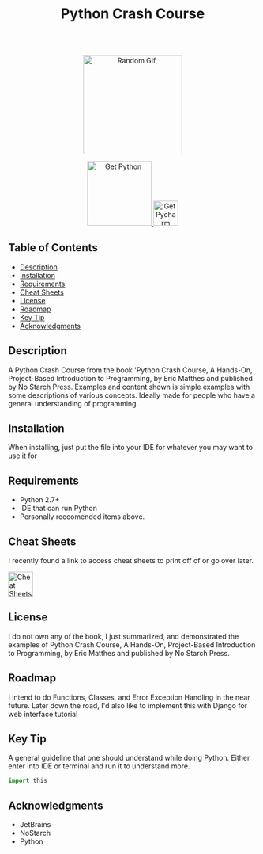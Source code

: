 <h1 align="center"> Python Crash Course </h1> <br>
</h1> <br>
<p align="center">
  <img alt="Random Gif" title="Gif" src="https://media2.giphy.com/media/CVtNe84hhYF9u/giphy.gif?cid=3640f6095c5b7b50614c6f51455e93eb" width="200" height="200">
</p>
  
<p align="center">
 <a href="https://www.python.org/downloads/">
    <img alt="Get Python" title="Python Download" src="https://i.imgur.com/3GmPd7O.png" width="130">
   </a>
    <a href="https://www.jetbrains.com/pycharm/">
    <img alt="Get Pycharm" title="Pycharm Download" src="https://upload.wikimedia.org/wikipedia/commons/thumb/a/a1/PyCharm_Logo.svg/2000px-PyCharm_Logo.svg.png" width="50" height="50"> 
  </a>
</p>

<p align="center">
</p>

## Table of Contents

- [Description](#Description)
- [Installation](#Installation)
- [Requirements](#Requirements)
- [Cheat Sheets](#Cheat-Sheets)
- [License](#License)
- [Roadmap](#Roadmap)
- [Key Tip](#Key-Tip)
- [Acknowledgments](#Acknowledgments)

## Description
A Python Crash Course from the book 'Python Crash Course, A Hands-On, Project-Based Introduction to Programming, by Eric Matthes and published by No Starch Press. Examples and content shown is simple examples with some descriptions of various concepts. Ideally made for people who have a general understanding of programming.

## Installation
When installing, just put the file into your IDE for whatever you may want to use it for

## Requirements
- Python 2.7+
- IDE that can run Python
- Personally reccomended items above.

## Cheat Sheets
I recently found a link to access cheat sheets to print off of or go over later.

 <a href="https://ehmatthes.github.io/pcc/cheatsheets/README.html">
    <img alt="Cheat Sheets link" title="Cheat Sheets link" src="https://upload.wikimedia.org/wikipedia/commons/5/5a/Cheating.JPG" width="50" height="50"> 
  </a>

## License
I do not own any of the book, I just summarized, and demonstrated the examples of 
Python Crash Course, A Hands-On, Project-Based Introduction to Programming, by Eric Matthes and published by No Starch Press.

## Roadmap
I intend to do Functions, Classes, and Error Exception Handling in the near future.
Later down the road, I'd also like to implement this with Django for web interface tutorial

## Key Tip
A general guideline that one should understand while doing Python.
Either enter into IDE or terminal and run it to understand more.
```python
import this
```
## Acknowledgments
- JetBrains
- NoStarch
- Python

